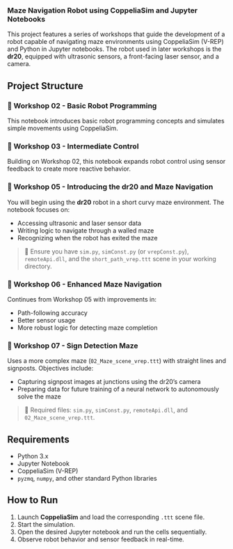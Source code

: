 ### Maze Navigation Robot using CoppeliaSim and Jupyter Notebooks

This project features a series of workshops that guide the development of a robot capable of navigating maze environments using CoppeliaSim (V-REP) and Python in Jupyter notebooks. The robot used in later workshops is the **dr20**, equipped with ultrasonic sensors, a front-facing laser sensor, and a camera.

## Project Structure

### 🧠 Workshop 02 - Basic Robot Programming
This notebook introduces basic robot programming concepts and simulates simple movements using CoppeliaSim.

### 🧠 Workshop 03 - Intermediate Control
Building on Workshop 02, this notebook expands robot control using sensor feedback to create more reactive behavior.

### 🧠 Workshop 05 - Introducing the dr20 and Maze Navigation
You will begin using the **dr20** robot in a short curvy maze environment. The notebook focuses on:
- Accessing ultrasonic and laser sensor data
- Writing logic to navigate through a walled maze
- Recognizing when the robot has exited the maze

> 💾 Ensure you have `sim.py`, `simConst.py` (or `vrepConst.py`), `remoteApi.dll`, and the `short_path_vrep.ttt` scene in your working directory.

### 🧠 Workshop 06 - Enhanced Maze Navigation
Continues from Workshop 05 with improvements in:
- Path-following accuracy
- Better sensor usage
- More robust logic for detecting maze completion

### 🧠 Workshop 07 - Sign Detection Maze
Uses a more complex maze (`02_Maze_scene_vrep.ttt`) with straight lines and signposts. Objectives include:
- Capturing signpost images at junctions using the dr20’s camera
- Preparing data for future training of a neural network to autonomously solve the maze

> 💾 Required files: `sim.py`, `simConst.py`, `remoteApi.dll`, and `02_Maze_scene_vrep.ttt`.

## Requirements

- Python 3.x
- Jupyter Notebook
- CoppeliaSim (V-REP)
- `pyzmq`, `numpy`, and other standard Python libraries

## How to Run

1. Launch **CoppeliaSim** and load the corresponding `.ttt` scene file.
2. Start the simulation.
3. Open the desired Jupyter notebook and run the cells sequentially.
4. Observe robot behavior and sensor feedback in real-time.
